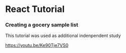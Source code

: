# React Tutorial

### Creating a gocery sample list
This tutorial was used as additional indenpendent study 

https://youtu.be/Ke90Tje7VS0
